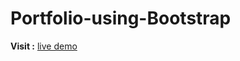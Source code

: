 # Portfolio-using-Bootstrap

**Visit :** [live demo](https://GanapathySubramanian.github.io/Portfolio-using-Bootstrap/)
